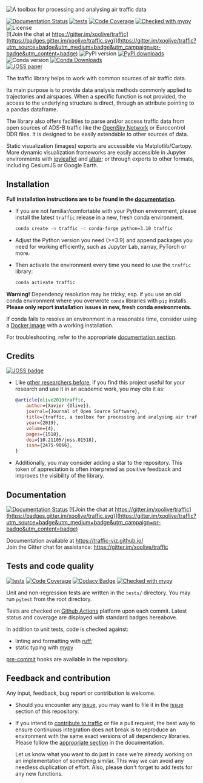 ![A toolbox for processing and analysing air traffic data](./docs/_static/logo/logo_full.png)

[![Documentation Status](https://github.com/xoolive/traffic/workflows/docs/badge.svg)](https://traffic-viz.github.io/)
[![tests](https://github.com/xoolive/traffic/actions/workflows/run-tests.yml/badge.svg?branch=master&event=push)](https://github.com/xoolive/traffic/actions/workflows/run-tests.yml)
[![Code Coverage](https://img.shields.io/codecov/c/github/xoolive/traffic.svg)](https://codecov.io/gh/xoolive/traffic)
[![Checked with mypy](https://img.shields.io/badge/mypy-checked-blue.svg)](https://mypy.readthedocs.io/)
![License](https://img.shields.io/pypi/l/traffic.svg)  
[![Join the chat at https://gitter.im/xoolive/traffic](https://badges.gitter.im/xoolive/traffic.svg)](https://gitter.im/xoolive/traffic?utm_source=badge&utm_medium=badge&utm_campaign=pr-badge&utm_content=badge)
![PyPI version](https://img.shields.io/pypi/v/traffic)
[![PyPI downloads](https://img.shields.io/pypi/dm/traffic)](https://pypi.org/project/traffic)
![Conda version](https://img.shields.io/conda/vn/conda-forge/traffic)
[![Conda Downloads](https://img.shields.io/conda/dn/conda-forge/traffic.svg)](https://anaconda.org/conda-forge/traffic)  
[![JOSS paper](http://joss.theoj.org/papers/10.21105/joss.01518/status.svg)](https://doi.org/10.21105/joss.01518)

The traffic library helps to work with common sources of air traffic data.

Its main purpose is to provide data analysis methods commonly applied to trajectories and airspaces. When a specific function is not provided, the access to the underlying structure is direct, through an attribute pointing to a pandas dataframe.

The library also offers facilities to parse and/or access traffic data from open sources of ADS-B traffic like the [OpenSky Network](https://opensky-network.org/) or Eurocontrol DDR files. It is designed to be easily extendable to other sources of data.

Static visualization (images) exports are accessible via Matplotlib/Cartopy. More dynamic visualization frameworks are easily accessible in Jupyter environments with [ipyleaflet](http://ipyleaflet.readthedocs.io/) and [altair](http://altair-viz.github.io/); or through exports to other formats, including CesiumJS or Google Earth.

## Installation

**Full installation instructions are to be found in the [documentation](https://traffic-viz.github.io/installation.html).**

- If you are not familiar/comfortable with your Python environment, please install the latest `traffic` release in a new, fresh conda environment.

  ```sh
  conda create -n traffic -c conda-forge python=3.10 traffic
  ```

- Adjust the Python version you need (>=3.9) and append packages you need for working efficiently, such as Jupyter Lab, xarray, PyTorch or more.
- Then activate the environment every time you need to use the `traffic` library:

  ```sh
  conda activate traffic
  ```

**Warning!** Dependency resolution may be tricky, esp. if you use an old conda environment where you overwrote `conda` libraries with `pip` installs. **Please only report installation issues in new, fresh conda environments.**

If conda fails to resolve an environment in a reasonable time, consider using a [Docker image](https://traffic-viz.github.io/user_guide/docker.html) with a working installation.

For troubleshooting, refer to the appropriate [documentation section](https://traffic-viz.github.io/troubleshooting/installation.html).

## Credits

[![JOSS
badge](http://joss.theoj.org/papers/10.21105/joss.01518/status.svg)](https://doi.org/10.21105/joss.01518)

- Like [other researchers before](https://scholar.google.com/scholar?cites=18420568209924139259&scisbd=1), if you find this project useful for your research and use it in an academic work, you may cite it as:

  ```bibtex
  @article{olive2019traffic,
      author={Xavier {Olive}},
      journal={Journal of Open Source Software},
      title={traffic, a toolbox for processing and analysing air traffic data},
      year={2019},
      volume={4},
      pages={1518},
      doi={10.21105/joss.01518},
      issn={2475-9066},
  }
  ```

- Additionally, you may consider adding a star to the repository. This token of appreciation is often interpreted as positive feedback and improves the visibility of the library.

## Documentation

[![Documentation Status](https://github.com/xoolive/traffic/workflows/docs/badge.svg)](https://traffic-viz.github.io/)
[![Join the chat at https://gitter.im/xoolive/traffic](https://badges.gitter.im/xoolive/traffic.svg)](https://gitter.im/xoolive/traffic?utm_source=badge&utm_medium=badge&utm_campaign=pr-badge&utm_content=badge)

Documentation available at <https://traffic-viz.github.io/>  
Join the Gitter chat for assistance: https://gitter.im/xoolive/traffic

## Tests and code quality

[![tests](https://github.com/xoolive/traffic/actions/workflows/run-tests.yml/badge.svg?branch=master&event=push)](https://github.com/xoolive/traffic/actions/workflows/run-tests.yml)
[![Code Coverage](https://img.shields.io/codecov/c/github/xoolive/traffic.svg)](https://codecov.io/gh/xoolive/traffic)
[![Codacy Badge](https://img.shields.io/codacy/grade/eea673ed15304f1b93490726295d6de0)](https://www.codacy.com/manual/xoolive/traffic)
[![Checked with mypy](https://img.shields.io/badge/mypy-checked-blue.svg)](https://mypy.readthedocs.io/)

Unit and non-regression tests are written in the `tests/` directory. You may run `pytest` from the root directory.

Tests are checked on [Github Actions](https://github.com/xoolive/traffic/actions/workflows/run-tests.yml) platform upon each commit. Latest status and coverage are displayed with standard badges hereabove.

In addition to unit tests, code is checked against:

- linting and formatting with [ruff](https://beta.ruff.rs/docs/);
- static typing with [mypy](https://mypy.readthedocs.io/)

[pre-commit](https://pre-commit.com/) hooks are available in the repository.

## Feedback and contribution

Any input, feedback, bug report or contribution is welcome.

- Should you encounter any [issue](https://github.com/xoolive/traffic/issues/new), you may want to file it in the [issue](https://github.com/xoolive/traffic/issues/new) section of this repository.
- If you intend to [contribute to traffic](https://traffic-viz.github.io/installation.html#contribute-to-traffic) or file a pull request, the best way to ensure continuous integration does not break is to reproduce an environment with the same exact versions of all dependency libraries. Please follow the [appropriate section](https://traffic-viz.github.io/installation.html#contribute-to-traffic) in the documentation.

  Let us know what you want to do just in case we're already working on an implementation of something similar. This way we can avoid any needless duplication of effort. Also, please don't forget to add tests for any new functions.
